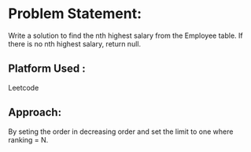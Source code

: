 # Problem Statement:
Write a solution to find the nth highest salary from the Employee table. If there is no nth highest salary, return null.

## Platform Used :
Leetcode
## Approach:
By seting the order in decreasing order and set the limit to one where ranking = N.
